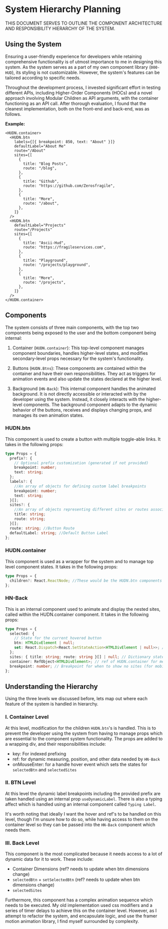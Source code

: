 # System Hierarchy Planning

THIS DOCUMENT SERVES TO OUTLINE THE COMPONENT ARCHITECTURE AND RESPONSIBILITY HIERARCHY OF THE SYSTEM.

## Using the System

Ensuring a user-friendly experience for developers while retaining comprehensive functionality is of utmost importance to me in designing this system. As the system serves as a part of my own component library (`000-HUD`), its styling is not customizable. However, the system's features can be tailored according to specific needs.

Throughout the development process, I invested significant effort in testing different APIs, including Higher-Order Components (HOCs) and a novel approach involving Modular Children as API arguments, with the container functioning as an API call. After thorough evaluation, I found that the cleanest implementation, both on the front-end and back-end, was as follows.

**Example:**

```tsx
<HUDN.container>
  <HUDN.btn
    labels={[{ breakpoint: 850, text: "About" }]}
    defaultLabel="About Me"
    route="/About"
    sites={[
      {
        title: "Blog Posts",
        route: "/blog",
      },
      {
        title: "Github",
        route: "https://github.com/Zerosfragile",
      },
      {
        title: "More",
        route: "/about",
      },
    ]}
  />
  <HUDN.btn
    defaultLabel="Projects"
    route="/Projects"
    sites={[
      {
        title: "Ascii-Hud",
        route: "https://fragileservices.com",
      },
      {
        title: "Playground",
        route: "/projects/playground",
      },
      {
        title: "More",
        route: "/projects",
      },
    ]}
  />
</HUDN.container>
```

## Components

The system consists of three main components, with the top two components being exposed to the user and the bottom component being internal:

1. Container (`HUDN.container`): This top-level component manages component boundaries, handles higher-level states, and modifies secondary-level props necessary for the system's functionality.

2. Buttons (`HUDN.Btns`): These components are contained within the container and have their own responsibilities. They act as triggers for animation events and also update the states declared at the higher level.

3. Background (`HN-Back`): This internal component handles the animated background. It is not directly accessible or interacted with by the developer using the system. Instead, it closely interacts with the higher-level components. The background component adapts to the dynamic behavior of the buttons, receives and displays changing props, and manages its own animation states.

### HUDN.btn

This component is used to create a button with multiple toggle-able links.
It takes in the following props:

```typescript
type Props = {
  prefix?: {
    // Optional prefix customization (generated if not provided)
    breakpoint: number;
    text: string;
  };
  labels?: {
    //An array of objects for defining custom label breakpoints
    breakpoint: number;
    text: string;
  }[];
  sites?: {
    //An array of objects representing different sites or routes associated with the button.
    title: string;
    route: string;
  }[];
  route: string; //Button Route
  defaultLabel: string; //Default Button Label
};
```

### HUDN.container

This component is used as a wrapper for the system and to manage top level component states.
It takes in the following props:

```typescript
type Props = {
  children?: React.ReactNode; //These would be the HUDN.btn components
};
```

### HN-Back

This is an internal component used to animate and display the nested sites, called within the HUDN.container component.
It takes in the following props:

```typescript
type Props = {
  selected: {
    // State for the current hovered button
    btn: HTMLDivElement | null;
    set: React.Dispatch<React.SetStateAction<HTMLDivElement | null>>; //access to set the state to null onMouseLeave.
  };
  sites: { title: string; route: string }[] | null; // Dictionary state for sites of the current hovered button
  container: RefObject<HTMLDivElement>; // ref of HUDN.container for measurement.
  breakpoint: number; // Breakpoint for when to show no sites (for mobile to prevent overlap of buttons when expanded)
};
```

## Understanding the Hierarchy

Using the three levels we discussed before, lets map out where each feature of the system is handled in hierarchy.

### I. Container Level

At this level, modification for the children `HUDN.btn`'s is handled. This is to prevent the developer using the system from having to manage props which are essential to the component system functionality. The props are added to a wrapping div, and their responsibilities include:

- key: For indexed prefixing
- ref: for dynamic measuring, position, and other data needed by `HN-Back`
- onMouseEnter: for a handle hover event which sets the states for `selectedBtn` and `selectedSites`

### II. BTN Level

At this level the dynamic label breakpoints including the provided prefix are taken handled using an internal prop `useDynamicLabel`. There is also a typing affect which is handled using an internal component called `Typing Label`.

It's worth noting that ideally I want the hover and ref's to be handled on this level, though I'm unsure how to do so, while having access to them on the container level so they can be passed into the `HN-Back` component which needs them.

### III. Back Level

This component is the most complicated because it needs access to a lot of dynamic data for it to work. These include:

- Container Dimensions (ref? needs to update when btn dimensions change)
- `selectedBtn` + `setSelectedBtn` (ref? needs to update when btn dimensions change)
- `selectedSites`

Furthermore, this component has a complex animation sequence which needs to be executed. My old implementation used css modifiers and a series of timer delays to achieve this on the container level. However, as I attempt to refactor the system, and encapsulate logic, and use the framer motion animation library, I find myself surrounded by complexity.
